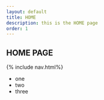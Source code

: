 ```yaml
---
layout: default
title: HOME
description: this is the HOME page
order: 1
---
```



## HOME PAGE
{% include nav.html%}


- one
- two
- three